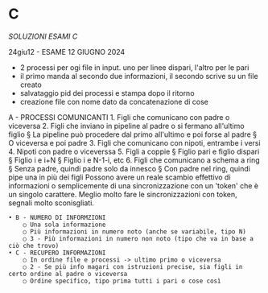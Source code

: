 # C

*SOLUZIONI ESAMI C*

24giu12 - ESAME 12 GIUGNO 2024
- 2 processi per ogi file in input. uno per linee dispari, l'altro per le pari
- il primo manda al secondo due informazioni, il secondo  scrive su un file creato
- salvataggio pid dei processi e stampa dopo il ritorno
- creazione file con nome dato da concatenazione di cose

A - PROCESSI COMUNICANTI
	1. Figli che comunicano con padre o viceversa
	2. Figli che inviano in pipeline al padre o si fermano all'ultimo figlio
		§ La pipeline può procedere dal primo all'ultimo e poi forse al padre
		§ O viceversa e poi padre 
	3. Figli che comunicano con nipoti, entrambe i versi
	4. Nipoti con padre o viceverssa
	5. Figli a coppie
		§ Figlio pari e figlio dispari
		§ Figlio i e i+N
		§ Figlio i e N-1-i, etc
	6. Figli che comunicano a schema a ring
		§ Senza padre, quindi padre solo da innesco 
		§ Con padre nel ring, quindi pipe una in più dei figli 
	Possono avere un reale scambio effettivo di informazioni o semplicemente di una sincronizzazione con un 'token' che è un singolo carattere. Meglio molto fare le sincronizzazioni con token, segnali molto sconisgliati.

	• B - NUMERO DI INFORMZIONI
		○ Una sola informazione
		○ Più informazioni in numero noto (anche se variabile, tipo N)
		○ 3 - Più informazioni in numero non noto (tipo che va in base a ciò che trovo)
	• C - RECUPERO INFORMAZIONI
		○ In ordine file e processi -> ultimo primo o viceversa
		○ 2 - Se più info magari con istruzioni precise, sia figli in certo ordine al padre o viceversa
		○ Ordine specifico, tipo prima tutti i pari o cose così
